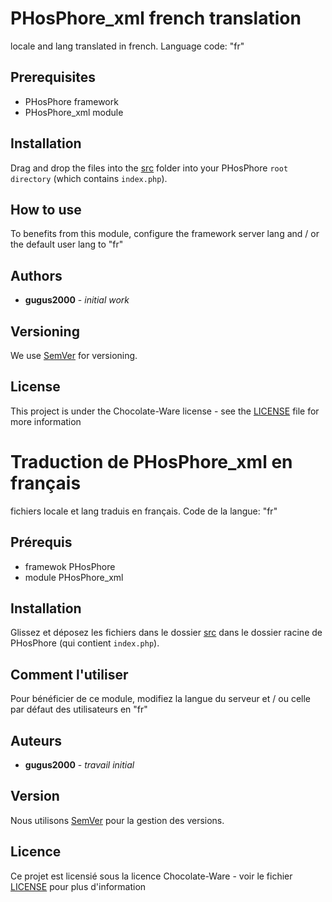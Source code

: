 # PHosPhore_xml french translation

locale and lang translated in french. Language code: "fr"

## Prerequisites

- PHosPhore framework
- PHosPhore_xml module

## Installation

Drag and drop the files into the [src](src) folder into your PHosPhore `root directory` (which contains `index.php`).

## How to use

To benefits from this module, configure the framework server lang and / or the default user lang to "fr"

## Authors

- **gugus2000** - *initial work*

## Versioning

We use [SemVer](https://semver.org) for versioning.

## License

This project is under the Chocolate-Ware license - see the [LICENSE](LICENSE) file for more information

# Traduction de PHosPhore_xml en français

fichiers locale et lang traduis en français. Code de la langue: "fr"

## Prérequis

- framewok PHosPhore
- module PHosPhore_xml

## Installation

Glissez et déposez les fichiers dans le dossier [src](src) dans le dossier racine de PHosPhore (qui contient `index.php`).

## Comment l'utiliser

Pour bénéficier de ce module, modifiez la langue du serveur et / ou celle par défaut des utilisateurs en "fr"

## Auteurs

- **gugus2000** - *travail initial*

## Version

Nous utilisons [SemVer](https://semver.org) pour la gestion des versions.

## Licence

Ce projet est licensié sous la licence Chocolate-Ware - voir le fichier [LICENSE](LICENSE) pour plus d'information

